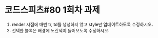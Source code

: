 # 코드스피츠#80 1회차 과제

1. render 시점에 매번 tr, td를 생성하지 않고 style만 업데이트하도록 수정하시오.
2. 선택한 블록은 배경에 노란색이 들어오도록 수정하시오.
